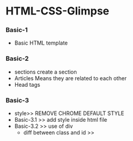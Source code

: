 # HTML-CSS-Glimpse

### Basic-1
- Basic HTML template
### Basic-2
- sections create a section
- Articles Means they are related to each other
- Head tags
### Basic-3
- style>> REMOVE CHROME DEFAULT STYLE
- Basic-3.1 >> add style inside html file
- Basic-3.2 >> use of div
	- diff between class and id        >> 
